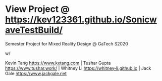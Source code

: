 # View Project @ https://kev123361.github.io/SonicwaveTestBuild/

Semester Project for Mixed Reality Design @ GaTech S2020

w/ 

Kevin Tang https://www.kxtang.com | Tushar Gupta https://www.tushar.work/ | Whitney Li https://whitney-li.github.io | Jack Gale https://www.jackgale.net
